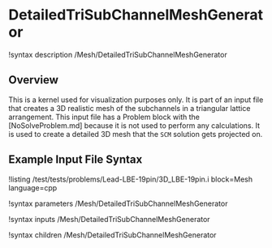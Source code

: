 # DetailedTriSubChannelMeshGenerator

!syntax description /Mesh/DetailedTriSubChannelMeshGenerator

## Overview

<!-- -->

This is a kernel used for visualization purposes only. It is part of an input file that creates
a 3D realistic mesh of the subchannels in a triangular lattice arrangement. This input file has a Problem block
with the [NoSolveProblem.md] because it is not used to perform any calculations. It is used to create a detailed 3D mesh that the `SCM` solution
gets projected on.

## Example Input File Syntax

!listing /test/tests/problems/Lead-LBE-19pin/3D_LBE-19pin.i block=Mesh language=cpp

!syntax parameters /Mesh/DetailedTriSubChannelMeshGenerator

!syntax inputs /Mesh/DetailedTriSubChannelMeshGenerator

!syntax children /Mesh/DetailedTriSubChannelMeshGenerator
